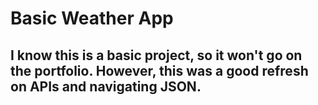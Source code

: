 # Basic Weather App

## I know this is a basic project, so it won't go on the portfolio. However, this was a good refresh on APIs and navigating JSON.
